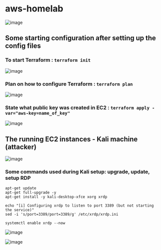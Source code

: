 # aws-homelab


![image](https://github.com/KurapikaLeo/aws-homelab/assets/101999591/91fae44b-7086-473e-b1ee-17305f034136)


## Some starting configuration after setting up the config files

### To start Terraform : ``` terraform init ```
![image](https://github.com/KurapikaLeo/aws-homelab/assets/101999591/b44de944-86a3-41c6-9ae5-bc1c2117b4c5)


### Plan on how to configure Terraform : ``` terraform plan ```
![image](https://github.com/KurapikaLeo/aws-homelab/assets/101999591/ce8dc62a-dab7-4b2a-9bee-371fbfb8974a)

### State what public key was created in EC2 : ``` terraform apply -var="aws-key=name_of_key" ```
![image](https://github.com/KurapikaLeo/aws-homelab/assets/101999591/3724d11e-ffa8-4afa-a704-61ac8eece76b)



## The running EC2 instances - Kali machine (attacker)
![image](https://github.com/KurapikaLeo/aws-homelab/assets/101999591/566e2445-e0af-4f2b-b054-a56ffa1fa290)

### Some commands used during Kali setup: upgrade, update, setup RDP  
``` echo "[i] Updating and upgrading Kali"
apt-get update
apt-get full-upgrade -y
apt-get install -y kali-desktop-xfce xorg xrdp

echo "[i] Configuring xrdp to listen to port 3389 (but not starting the service)"
sed -i 's/port=3389/port=3389/g' /etc/xrdp/xrdp.ini
```
```
systemctl enable xrdp --now
```

![image](https://github.com/KurapikaLeo/aws-homelab/assets/101999591/023670d8-83d8-47d0-b341-26750c97dc1f)


![image](https://github.com/KurapikaLeo/aws-homelab/assets/101999591/b9d27da2-b7c6-4e12-8abf-ae01103da462)


